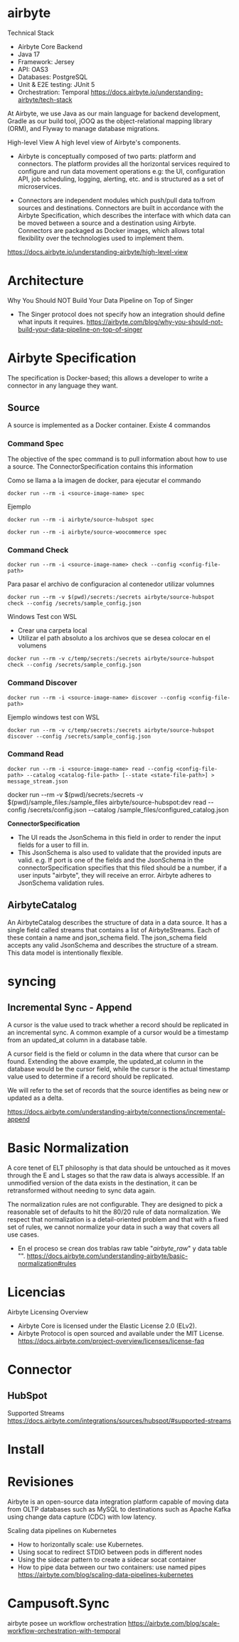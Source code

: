 # airbyte

Technical Stack

- Airbyte Core Backend
- Java 17
- Framework: Jersey
- API: OAS3
- Databases: PostgreSQL
- Unit & E2E testing: JUnit 5
- Orchestration: Temporal
  https://docs.airbyte.io/understanding-airbyte/tech-stack


At Airbyte, we use Java as our main language for backend development, Gradle as our build tool, jOOQ as the object-relational mapping library (ORM), and Flyway to manage database migrations.


High-level View
A high level view of Airbyte's components.

- Airbyte is conceptually composed of two parts: platform and connectors. The platform provides all the horizontal services required to configure and run data movement operations e.g: the UI, configuration API, job scheduling, logging, alerting, etc. and is structured as a set of microservices.

- Connectors are independent modules which push/pull data to/from sources and destinations. Connectors are built in accordance with the Airbyte Specification, which describes the interface with which data can be moved between a source and a destination using Airbyte. Connectors are packaged as Docker images, which allows total flexibility over the technologies used to implement them.

https://docs.airbyte.io/understanding-airbyte/high-level-view

# Architecture

Why You Should NOT Build Your Data Pipeline on Top of Singer
- The Singer protocol does not specify how an integration should define what inputs it requires.
https://airbyte.com/blog/why-you-should-not-build-your-data-pipeline-on-top-of-singer


# Airbyte Specification

The specification is Docker-based; this allows a developer to write a connector in any language they want.

## Source

A source is implemented as a Docker container. 
Existe 4 commandos

### Command Spec

The objective of the spec command is to pull information about how to use a source. The ConnectorSpecification contains this information

Como se llama a la imagen de docker, para ejecutar el commando
 
```
docker run --rm -i <source-image-name> spec
```

Ejemplo

```
docker run --rm -i airbyte/source-hubspot spec
```

```
docker run --rm -i airbyte/source-woocommerce spec
```


### Command Check


```
docker run --rm -i <source-image-name> check --config <config-file-path>
```

Para pasar el archivo de configuracion al contenedor utilizar volumnes
```
docker run --rm -v $(pwd)/secrets:/secrets airbyte/source-hubspot check --config /secrets/sample_config.json
```

Windows Test con WSL
- Crear una carpeta local 
- Utilizar el path absoluto a los archivos que se desea colocar en el volumens

```
docker run --rm -v c/temp/secrets:/secrets airbyte/source-hubspot check --config /secrets/sample_config.json
```


### Command Discover

```
docker run --rm -i <source-image-name> discover --config <config-file-path>
```

Ejemplo windows test con WSL
```
docker run --rm -v c/temp/secrets:/secrets airbyte/source-hubspot discover --config /secrets/sample_config.json
```

### Command Read

```
docker run --rm -i <source-image-name> read --config <config-file-path> --catalog <catalog-file-path> [--state <state-file-path>] > message_stream.json
```

docker run --rm -v $(pwd)/secrets:/secrets -v $(pwd)/sample_files:/sample_files airbyte/source-hubspot:dev read --config /secrets/config.json --catalog /sample_files/configured_catalog.json



**ConnectorSpecification**

- The UI reads the JsonSchema in this field in order to render the input fields for a user to fill in.
- This JsonSchema is also used to validate that the provided inputs are valid. e.g. If port is one of the fields and the JsonSchema in the connectorSpecification specifies that this filed should be a number, if a user inputs "airbyte", they will receive an error. Airbyte adheres to JsonSchema validation rules.

## AirbyteCatalog

An AirbyteCatalog describes the structure of data in a data source. It has a single field called streams that contains a list of AirbyteStreams. Each of these contain a name and json_schema field. The json_schema field accepts any valid JsonSchema and describes the structure of a stream. This data model is intentionally flexible.

# syncing

## Incremental Sync - Append

A cursor is the value used to track whether a record should be replicated in an incremental sync. A common example of a cursor would be a timestamp from an updated_at column in a database table.

A cursor field is the field or column in the data where that cursor can be found. Extending the above example, the updated_at column in the database would be the cursor field, while the cursor is the actual timestamp value used to determine if a record should be replicated.

We will refer to the set of records that the source identifies as being new or updated as a delta.

https://docs.airbyte.com/understanding-airbyte/connections/incremental-append

# Basic Normalization

A core tenet of ELT philosophy is that data should be untouched as it moves through the E and L stages so that the raw data is always accessible. If an unmodified version of the data exists in the destination, it can be retransformed without needing to sync data again.

The normalization rules are not configurable. They are designed to pick a reasonable set of defaults to hit the 80/20 rule of data normalization. We respect that normalization is a detail-oriented problem and that with a fixed set of rules, we cannot normalize your data in such a way that covers all use cases.


- En el proceso se crean dos trablas raw table "_airbyte_raw_<stream name>" y data table "<stream name>". 
https://docs.airbyte.com/understanding-airbyte/basic-normalization#rules




# Licencias

Airbyte Licensing Overview
- Airbyte Core is licensed under the Elastic License 2.0 (ELv2).
- Airbyte Protocol is open sourced and available under the MIT License.
https://docs.airbyte.com/project-overview/licenses/license-faq

# Connector

## HubSpot

Supported Streams
https://docs.airbyte.com/integrations/sources/hubspot/#supported-streams


# Install



# Revisiones

Airbyte is an open-source data integration platform capable of moving data from OLTP databases such as MySQL to destinations such as Apache Kafka using change data capture (CDC) with low latency.

Scaling data pipelines on Kubernetes
- How to horizontally scale: use Kubernetes.
- Using socat to redirect STDIO between pods in different nodes
- Using the sidecar pattern to create a sidecar socat container
- How to pipe data between our two containers: use named pipes
https://airbyte.com/blog/scaling-data-pipelines-kubernetes


# Campusoft.Sync

airbyte posee un workflow orchestration 
https://airbyte.com/blog/scale-workflow-orchestration-with-temporal
